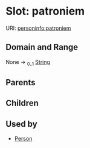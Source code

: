 
# Slot: patroniem




URI: [personinfo:patroniem](https://w3id.org/linkml/examples/personinfopatroniem)


## Domain and Range

None &#8594;  <sub>0..1</sub> [String](types/String.md)

## Parents


## Children


## Used by

 * [Person](Person.md)
